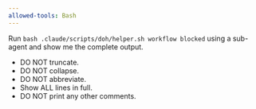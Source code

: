 ```yaml
---
allowed-tools: Bash
---
```


Run `bash .claude/scripts/doh/helper.sh workflow blocked` using a sub-agent and show me the complete output.

- DO NOT truncate.
- DO NOT collapse.
- DO NOT abbreviate.
- Show ALL lines in full.
- DO NOT print any other comments.
